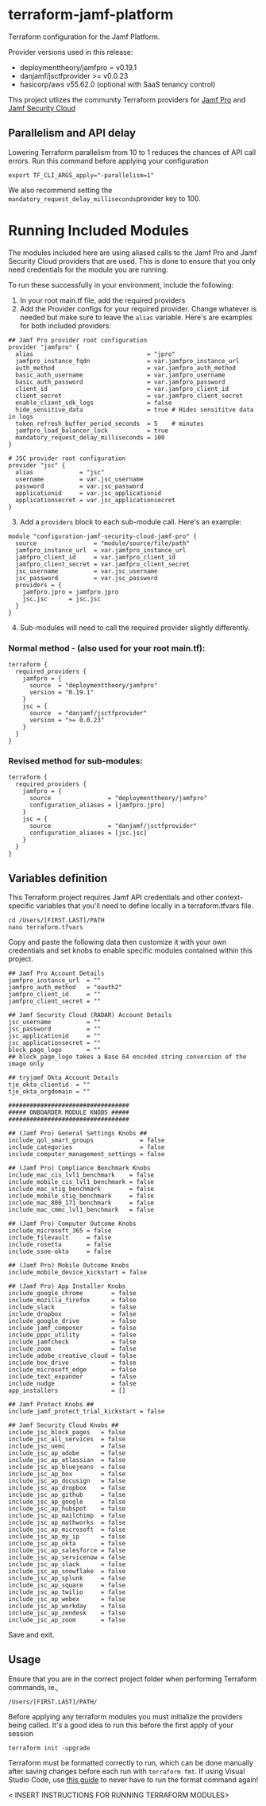 # terraform-jamf-platform

Terraform configuration for the Jamf Platform.

Provider versions used in this release:

- deploymenttheory/jamfpro = v0.19.1
- danjamf/jsctfprovider >= v0.0.23
- hasicorp/aws v55.62.0 (optional with SaaS tenancy control)

This project utlizes the community Terraform providers for [Jamf Pro](https://registry.terraform.io/providers/deploymenttheory/jamfpro/latest) and [Jamf Security Cloud](https://registry.terraform.io/providers/danjamf/jsctfprovider/latest)

## Parallelism and API delay

Lowering Terraform parallelism from 10 to 1 reduces the chances of API call errors. Run this command before applying your configuration

```
export TF_CLI_ARGS_apply="-parallelism=1"
```

We also recommend setting the `mandatory_request_delay_milliseconds`provider key to 100.

# Running Included Modules

The modules included here are using aliased calls to the Jamf Pro and Jamf Security Cloud providers that are used. This is done to ensure that you only need credentials for the module you are running. 

To run these successfully in your environment, include the following:

1. In your root main.tf file, add the required providers
2. Add the Provider configs for your required provider. Change whatever is needed but make sure to leave the ```alias``` variable. Here's are examples for both included providers:
```
## Jamf Pro provider root configuration
provider "jamfpro" {
  alias                                = "jpro"
  jamfpro_instance_fqdn                = var.jamfpro_instance_url
  auth_method                          = var.jamfpro_auth_method
  basic_auth_username                  = var.jamfpro_username
  basic_auth_password                  = var.jamfpro_password
  client_id                            = var.jamfpro_client_id
  client_secret                        = var.jamfpro_client_secret
  enable_client_sdk_logs               = false
  hide_sensitive_data                  = true # Hides sensititve data in logs
  token_refresh_buffer_period_seconds  = 5    # minutes
  jamfpro_load_balancer_lock           = true
  mandatory_request_delay_milliseconds = 100
}

# JSC provider root configuration
provider "jsc" {
  alias             = "jsc"
  username          = var.jsc_username
  password          = var.jsc_password
  applicationid     = var.jsc_applicationid
  applicationsecret = var.jsc_applicationsecret
}
```
3. Add a ```providers``` block to each sub-module call. Here's an example:
```
module "configuration-jamf-security-cloud-jamf-pro" {
  source                = "module/source/file/path"
  jamfpro_instance_url  = var.jamfpro_instance_url
  jamfpro_client_id     = var.jamfpro_client_id
  jamfpro_client_secret = var.jamfpro_client_secret
  jsc_username          = var.jsc_username
  jsc_password          = var.jsc_password
  providers = {
    jamfpro.jpro = jamfpro.jpro
    jsc.jsc      = jsc.jsc
  }
}
```
4. Sub-modules will need to call the required provider slightly differently. 
### Normal method - (also used for your root main.tf):
```
terraform {
  required_providers {
    jamfpro = {
      source  = "deploymenttheory/jamfpro"
      version = "0.19.1"
    }
    jsc = {
      source  = "danjamf/jsctfprovider"
      version = ">= 0.0.23"
    }
  }
}
```
### Revised method for sub-modules:
```
terraform {
  required_providers {
    jamfpro = {
      source                = "deploymenttheory/jamfpro"
      configuration_aliases = [jamfpro.jpro]
    }
    jsc = {
      source                = "danjamf/jsctfprovider"
      configuration_aliases = [jsc.jsc]
    }
  }
}
```

## Variables definition

This Terraform project requires Jamf API credentials and other context-specific variables that you'll need to define locally in a terraform.tfvars file.

```
cd /Users/[FIRST.LAST]/PATH
nano terraform.tfvars
```

Copy and paste the following data then customize it with your own credentials and set knobs to enable specific modules contained within this project.

```
## Jamf Pro Account Details
jamfpro_instance_url  = ""
jamfpro_auth_method   = "oauth2"
jamfpro_client_id     = ""
jamfpro_client_secret = ""

## Jamf Security Cloud (RADAR) Account Details
jsc_username          = ""
jsc_password          = ""
jsc_applicationid     = ""
jsc_applicationsecret = ""
block_page_logo       = ""
## block_page_logo takes a Base 64 encoded string conversion of the image only

## tryjamf Okta Account Details
tje_okta_clientid  = ""
tje_okta_orgdomain = ""

##################################
##### ONBOARDER MODULE KNOBS #####
##################################

## (Jamf Pro) General Settings Knobs ##
include_qol_smart_groups             = false
include_categories                   = false
include_computer_management_settings = false

## (Jamf Pro) Compliance Benchmark Knobs
include_mac_cis_lvl1_benchmark    = false
include_mobile_cis_lvl1_benchmark = false
include_mac_stig_benchmark        = false
include_mobile_stig_benchmark     = false
include_mac_800_171_benchmark     = false
include_mac_cmmc_lvl1_benchmark   = false

## (Jamf Pro) Computer Outcome Knobs
include_microsoft_365 = false
include_filevault     = false
include_rosetta       = false
include_ssoe-okta     = false

## (Jamf Pro) Mobile Outcome Knobs
include_mobile_device_kickstart = false

## (Jamf Pro) App Installer Knobs
include_google_chrome        = false
include_mozilla_firefox      = false
include_slack                = false
include_dropbox              = false
include_google_drive         = false
include_jamf_composer        = false
include_pppc_utility         = false
include_jamfcheck            = false
include_zoom                 = false
include_adobe_creative_cloud = false
include_box_drive            = false
include_microsoft_edge       = false
include_text_expander        = false
include_nudge                = false
app_installers               = []

## Jamf Protect Knobs ##
include_jamf_protect_trial_kickstart = false

## Jamf Security Cloud Knobs ##
include_jsc_block_pages   = false
include_jsc_all_services  = false
include_jsc_uemc          = false
include_jsc_ap_adobe      = false
include_jsc_ap_atlassian  = false
include_jsc_ap_bluejeans  = false
include_jsc_ap_box        = false
include_jsc_ap_docusign   = false
include_jsc_ap_dropbox    = false
include_jsc_ap_github     = false
include_jsc_ap_google     = false
include_jsc_ap_hubspot    = false
include_jsc_ap_mailchimp  = false
include_jsc_ap_mathworks  = false
include_jsc_ap_microsoft  = false
include_jsc_ap_my_ip      = false
include_jsc_ap_okta       = false
include_jsc_ap_salesforce = false
include_jsc_ap_servicenow = false
include_jsc_ap_slack      = false
include_jsc_ap_snowflake  = false
include_jsc_ap_splunk     = false
include_jsc_ap_square     = false
include_jsc_ap_twilio     = false
include_jsc_ap_webex      = false
include_jsc_ap_workday    = false
include_jsc_ap_zendesk    = false
include_jsc_ap_zoom       = false

```

Save and exit.

## Usage

Ensure that you are in the correct project folder when performing Terraform commands, ie.,

```
/Users/[FIRST.LAST]/PATH/
```

Before applying any terraform modules you must initialize the providers being called. It's a good idea to run this before the first apply of your session

```
terraform init -upgrade
```

Terraform must be formatted correctly to run, which can be done manually after saving changes before each run with `terraform fmt`. If using Visual Studio Code, use [this guide](https://medium.com/nerd-for-tech/how-to-auto-format-hcl-terraform-code-in-visual-studio-code-6fa0e7afbb5e) to never have to run the format command again!

< INSERT INSTRUCTIONS FOR RUNNING TERRAFORM MODULES>
